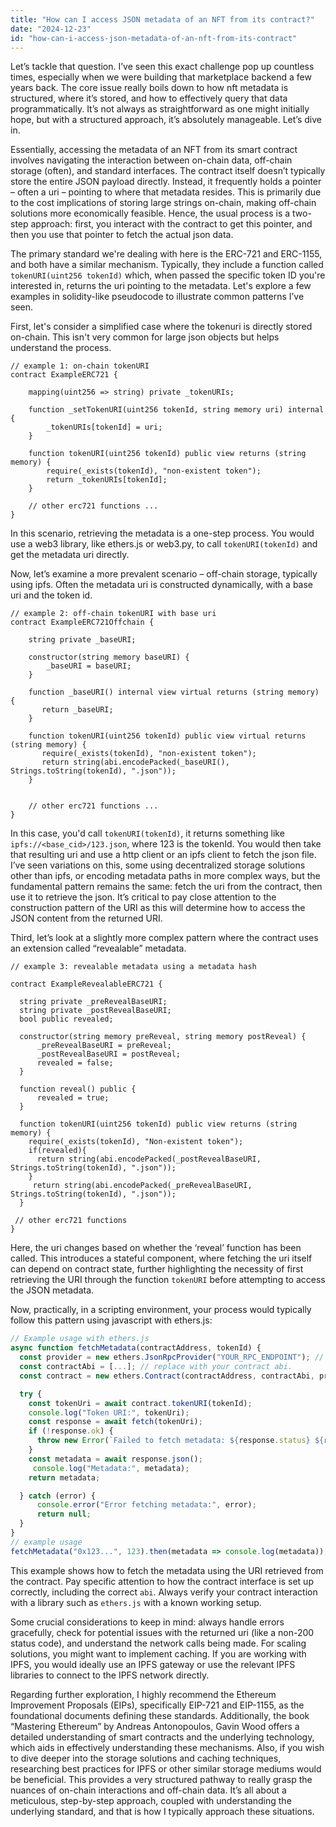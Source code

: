 ```yaml
---
title: "How can I access JSON metadata of an NFT from its contract?"
date: "2024-12-23"
id: "how-can-i-access-json-metadata-of-an-nft-from-its-contract"
---
```


Let’s tackle that question. I’ve seen this exact challenge pop up countless times, especially when we were building that marketplace backend a few years back. The core issue really boils down to how nft metadata is structured, where it’s stored, and how to effectively query that data programmatically. It’s not always as straightforward as one might initially hope, but with a structured approach, it’s absolutely manageable. Let’s dive in.

Essentially, accessing the metadata of an NFT from its smart contract involves navigating the interaction between on-chain data, off-chain storage (often), and standard interfaces. The contract itself doesn’t typically store the entire JSON payload directly. Instead, it frequently holds a pointer – often a uri – pointing to where that metadata resides. This is primarily due to the cost implications of storing large strings on-chain, making off-chain solutions more economically feasible. Hence, the usual process is a two-step approach: first, you interact with the contract to get this pointer, and then you use that pointer to fetch the actual json data.

The primary standard we're dealing with here is the ERC-721 and ERC-1155, and both have a similar mechanism. Typically, they include a function called `tokenURI(uint256 tokenId)` which, when passed the specific token ID you're interested in, returns the uri pointing to the metadata. Let's explore a few examples in solidity-like pseudocode to illustrate common patterns I’ve seen.

First, let's consider a simplified case where the tokenuri is directly stored on-chain. This isn't very common for large json objects but helps understand the process.

```
// example 1: on-chain tokenURI
contract ExampleERC721 {

    mapping(uint256 => string) private _tokenURIs;

    function _setTokenURI(uint256 tokenId, string memory uri) internal {
        _tokenURIs[tokenId] = uri;
    }

    function tokenURI(uint256 tokenId) public view returns (string memory) {
        require(_exists(tokenId), "non-existent token");
        return _tokenURIs[tokenId];
    }

    // other erc721 functions ...
}
```
In this scenario, retrieving the metadata is a one-step process. You would use a web3 library, like ethers.js or web3.py, to call `tokenURI(tokenId)` and get the metadata uri directly.

Now, let’s examine a more prevalent scenario – off-chain storage, typically using ipfs. Often the metadata uri is constructed dynamically, with a base uri and the token id.
```
// example 2: off-chain tokenURI with base uri
contract ExampleERC721Offchain {

    string private _baseURI;

    constructor(string memory baseURI) {
        _baseURI = baseURI;
    }

    function _baseURI() internal view virtual returns (string memory) {
       return _baseURI;
    }

    function tokenURI(uint256 tokenId) public view virtual returns (string memory) {
       require(_exists(tokenId), "non-existent token");
       return string(abi.encodePacked(_baseURI(), Strings.toString(tokenId), ".json"));
    }


    // other erc721 functions ...
}
```

In this case, you'd call `tokenURI(tokenId)`, it returns something like `ipfs://<base_cid>/123.json`, where 123 is the tokenId. You would then take that resulting uri and use a http client or an ipfs client to fetch the json file. I’ve seen variations on this, some using decentralized storage solutions other than ipfs, or encoding metadata paths in more complex ways, but the fundamental pattern remains the same: fetch the uri from the contract, then use it to retrieve the json. It’s critical to pay close attention to the construction pattern of the URI as this will determine how to access the JSON content from the returned URI.

Third, let’s look at a slightly more complex pattern where the contract uses an extension called “revealable” metadata.

```
// example 3: revealable metadata using a metadata hash

contract ExampleRevealableERC721 {

  string private _preRevealBaseURI;
  string private _postRevealBaseURI;
  bool public revealed;

  constructor(string memory preReveal, string memory postReveal) {
      _preRevealBaseURI = preReveal;
      _postRevealBaseURI = postReveal;
      revealed = false;
  }

  function reveal() public {
      revealed = true;
  }

  function tokenURI(uint256 tokenId) public view returns (string memory) {
    require(_exists(tokenId), "Non-existent token");
    if(revealed){
      return string(abi.encodePacked(_postRevealBaseURI, Strings.toString(tokenId), ".json"));
    }
     return string(abi.encodePacked(_preRevealBaseURI, Strings.toString(tokenId), ".json"));
  }

 // other erc721 functions
}
```

Here, the uri changes based on whether the ‘reveal’ function has been called. This introduces a stateful component, where fetching the uri itself can depend on contract state, further highlighting the necessity of first retrieving the URI through the function `tokenURI` before attempting to access the JSON metadata.

Now, practically, in a scripting environment, your process would typically follow this pattern using javascript with ethers.js:

```javascript
// Example usage with ethers.js
async function fetchMetadata(contractAddress, tokenId) {
  const provider = new ethers.JsonRpcProvider("YOUR_RPC_ENDPOINT"); // replace with your rpc endpoint.
  const contractAbi = [...]; // replace with your contract abi.
  const contract = new ethers.Contract(contractAddress, contractAbi, provider);

  try {
    const tokenUri = await contract.tokenURI(tokenId);
    console.log("Token URI:", tokenUri);
    const response = await fetch(tokenUri);
    if (!response.ok) {
      throw new Error(`Failed to fetch metadata: ${response.status} ${response.statusText}`);
    }
    const metadata = await response.json();
     console.log("Metadata:", metadata);
    return metadata;

  } catch (error) {
      console.error("Error fetching metadata:", error);
      return null;
  }
}
// example usage
fetchMetadata("0x123...", 123).then(metadata => console.log(metadata));

```

This example shows how to fetch the metadata using the URI retrieved from the contract. Pay specific attention to how the contract interface is set up correctly, including the correct `abi`. Always verify your contract interaction with a library such as `ethers.js` with a known working setup.

Some crucial considerations to keep in mind: always handle errors gracefully, check for potential issues with the returned uri (like a non-200 status code), and understand the network calls being made. For scaling solutions, you might want to implement caching. If you are working with IPFS, you would ideally use an IPFS gateway or use the relevant IPFS libraries to connect to the IPFS network directly.

Regarding further exploration, I highly recommend the Ethereum Improvement Proposals (EIPs), specifically EIP-721 and EIP-1155, as the foundational documents defining these standards. Additionally, the book “Mastering Ethereum” by Andreas Antonopoulos, Gavin Wood offers a detailed understanding of smart contracts and the underlying technology, which aids in effectively understanding these mechanisms. Also, if you wish to dive deeper into the storage solutions and caching techniques, researching best practices for IPFS or other similar storage mediums would be beneficial. This provides a very structured pathway to really grasp the nuances of on-chain interactions and off-chain data. It’s all about a meticulous, step-by-step approach, coupled with understanding the underlying standard, and that is how I typically approach these situations.
